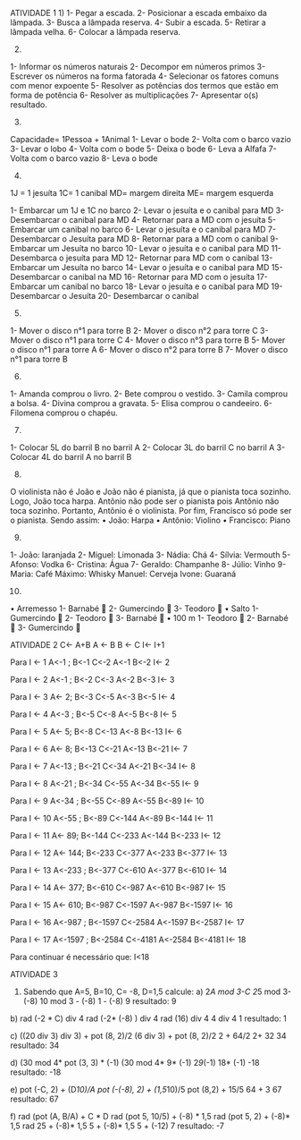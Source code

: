ATIVIDADE 1
1) 
1- Pegar a escada.
2- Posicionar a escada embaixo da lâmpada.
3- Busca a lâmpada reserva.
4- Subir a escada.
5- Retirar a lâmpada velha.
6- Colocar a lâmpada reserva.

2) 
1- Informar os números naturais 
2- Decompor em números primos 
3- Escrever os números na forma fatorada
4- Selecionar os fatores comuns com menor expoente 
5- Resolver as potências dos termos que estão em forma de potência 
6- Resolver as multiplicações
7- Apresentar o(s) resultado.

3)
Capacidade= 1Pessoa + 1Animal
1- Levar o bode 
2- Volta com o barco vazio 
3- Levar o lobo 
4- Volta com o bode 
5- Deixa o bode 
6- Leva a Alfafa 
7- Volta com o barco vazio 
8- Leva o bode 

4)
1J = 1 jesuíta
1C= 1 canibal 
MD= margem direita 
ME= margem esquerda

1- Embarcar um 1J e 1C no barco 
2- Levar o jesuíta e o canibal para MD
3- Desembarcar o canibal para MD
4- Retornar para a MD com o jesuíta 
5- Embarcar um canibal no barco 
6- Levar o jesuíta e o canibal para MD
7- Desembarcar o Jesuíta para MD
8- Retornar para a MD com o canibal 
9- Embarcar um Jesuíta no barco
10- Levar o jesuíta e o canibal para MD
11- Desembarca o jesuíta para MD 
12- Retornar para MD com o canibal 
13- Embarcar um Jesuíta no barco 
14- Levar o jesuíta e o canibal para MD
15- Desembarcar o canibal na MD
16- Retornar para MD com o jesuíta 
17- Embarcar um canibal no barco 
18- Levar o jesuíta e o canibal para MD
19- Desembarcar o Jesuíta 
20- Desembarcar o canibal


5)
1- Mover o disco n°1 para torre B
2- Mover o disco n°2 para torre C
3- Mover o disco n°1 para torre C
4- Mover o disco n°3 para torre B
5- Mover o disco n°1 para torre A
6- Mover o disco n°2 para torre B
7- Mover o disco n°1 para torre B

6) 
1- Amanda comprou o livro.
2- Bete comprou o vestido.
3- Camila comprou a bolsa.
4- Divina comprou a gravata.
5- Elisa comprou o candeeiro.
6- Filomena comprou o chapéu.

7) 
1- Colocar 5L do barril B no barril A
2- Colocar 3L do barril C no barril A
3- Colocar 4L do barril A no barril B

8)
O violinista não é João e João não é pianista, já que o pianista toca sozinho.
Logo, João toca harpa.
Antônio não pode ser o pianista pois Antônio não toca sozinho.
Portanto, Antônio é o violinista.
Por fim, Francisco só pode ser o pianista. Sendo assim:
• João: Harpa 
• Antônio: Violino 
• Francisco: Piano

9) 
1- João: laranjada 
2- Miguel: Limonada 
3- Nádia: Chá 
4- Sílvia: Vermouth 
5- Afonso: Vodka
6- Cristina: Água 
7- Geraldo: Champanhe 
8- Júlio: Vinho 
9- Maria: Café 
Máximo: Whisky 
Manuel: Cerveja 
Ivone: Guaraná

10) 
• Arremesso 
1- Barnabé    🥇
2- Gumercindo 🥈
3- Teodoro    🥉
• Salto 
1- Gumercindo 🥇
2- Teodoro    🥈
3- Barnabé    🥉
• 100 m
1- Teodoro    🥇
2- Barnabé    🥈
3- Gumercindo 🥉

ATIVIDADE 2
C<- A+B
A <- B
B <- C
I<- I+1

Para I <- 1
A<-1 ; B<-1
C<-2
A<-1
B<-2
I<- 2

Para I <- 2
A<-1 ; B<-2
C<-3
A<-2
B<-3
I<- 3

Para I <- 3
A<- 2; B<-3
C<-5
A<-3
B<-5
I<- 4

Para I <- 4
A<-3 ; B<-5
C<-8
A<-5
B<-8
I<- 5

Para I <- 5
A<- 5; B<-8
C<-13
A<-8
B<-13
I<- 6

Para I <- 6
A<- 8; B<-13
C<-21
A<-13
B<-21
I<- 7

Para I <- 7
A<-13 ; B<-21
C<-34
A<-21
B<-34
I<- 8

Para I <- 8
A<-21 ; B<-34
C<-55
A<-34
B<-55
I<- 9

Para I <- 9
A<-34 ; B<-55
C<-89
A<-55
B<-89
I<- 10

Para I <- 10
A<-55 ; B<-89
C<-144
A<-89
B<-144
I<- 11

Para I <- 11
A<- 89; B<-144
C<-233
A<-144
B<-233
I<- 12

Para I <- 12
A<- 144; B<-233
C<-377
A<-233
B<-377
I<- 13

Para I <- 13
A<-233 ; B<-377
C<-610
A<-377
B<-610
I<- 14

Para I <- 14
A<- 377; B<-610
C<-987
A<-610
B<-987
I<- 15

Para I <- 15
A<- 610; B<-987
C<-1597
A<-987
B<-1597
I<- 16

Para I <- 16
A<-987 ; B<-1597
C<-2584
A<-1597
B<-2587
I<- 17

Para I <- 17
A<-1597 ; B<-2584
C<-4181
A<-2584
B<-4181
I<- 18

Para continuar é necessário que:
I<18

ATIVIDADE 3

1) Sabendo que A=5, B=10, C= -8, D=1,5 calcule:
a) 2*A mod 3-C
2*5 mod 3- (-8)
10 mod 3 - (-8)
1 - (-8)
9
resultado: 9

b) rad (-2 * C) div 4
rad (-2* (-8) ) div 4
rad (16) div 4
4 div 4
1
resultado: 1

c) ((20 div 3) div 3) + pot (8, 2)/2
(6 div 3) + pot (8, 2)/2
2 + 64/2
2+ 32
34
resultado: 34

d) (30 mod 4* pot (3, 3) * (-1)
(30 mod 4* 9* (-1)
2*9*(-1)
18* (-1)
-18
resultado: -18

e) pot (-C, 2) + (D*10)/A
pot (-(-8), 2) + (1,5*10)/5
pot (8,2) + 15/5
64 + 3
67
resultado: 67

f) rad (pot (A, B/A) + C * D
rad (pot 5, 10/5) + (-8) * 1,5
rad (pot 5, 2) + (-8)* 1,5
rad 25 + (-8)* 1,5
5 + (-8)* 1,5
5  + (-12)
7
resultado: -7
